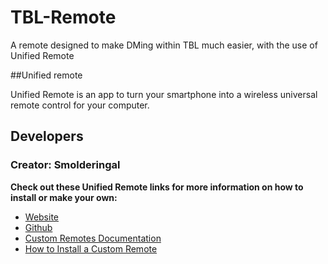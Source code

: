 # TBL-Remote
A remote designed to make DMing within TBL much easier, with the use of Unified Remote

##Unified remote

Unified Remote is an app to turn your smartphone into a wireless universal remote control for your computer.

## Developers
### Creator: Smolderingal

**Check out these Unified Remote links for more information on how to install or make your own:**

* [Website](http://www.unifiedremote.com/)
* [Github](https://github.com/unifiedremote)
* [Custom Remotes Documentation](https://github.com/unifiedremote/Docs)
* [How to Install a Custom Remote](https://www.unifiedremote.com/tutorials/how-to-install-a-custom-remote)
